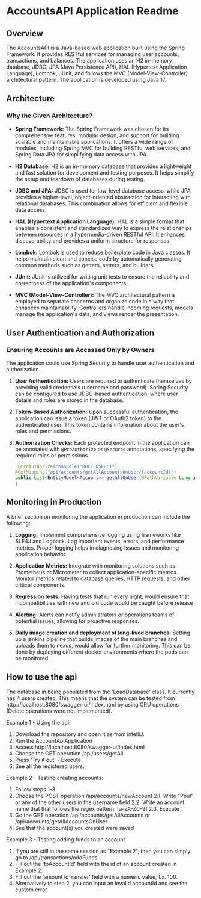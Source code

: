 # AccountsAPI Application Readme

## Overview

The AccountsAPI is a Java-based web application built using the Spring Framework. It provides RESTful services for managing user accounts, transactions, and balances. The application uses an H2 in-memory database, JDBC, JPA (Java Persistence API), HAL (Hypertext Application Language), Lombok, JUnit, and follows the MVC (Model-View-Controller) architectural pattern. The application is developed using Java 17.

## Architecture

### Why the Given Architecture?

- **Spring Framework:** The Spring Framework was chosen for its comprehensive features, modular design, and support for building scalable and maintainable applications. It offers a wide range of modules, including Spring MVC for building RESTful web services, and Spring Data JPA for simplifying data access with JPA.

- **H2 Database:** H2 is an in-memory database that provides a lightweight and fast solution for development and testing purposes. It helps simplify the setup and teardown of databases during testing.

- **JDBC and JPA:** JDBC is used for low-level database access, while JPA provides a higher-level, object-oriented abstraction for interacting with relational databases. This combination allows for efficient and flexible data access.

- **HAL (Hypertext Application Language):** HAL is a simple format that enables a consistent and standardized way to express the relationships between resources in a hypermedia-driven RESTful API. It enhances discoverability and provides a uniform structure for responses.

- **Lombok:** Lombok is used to reduce boilerplate code in Java classes. It helps maintain clean and concise code by automatically generating common methods such as getters, setters, and builders.

- **JUnit:** JUnit is utilized for writing unit tests to ensure the reliability and correctness of the application's components.

- **MVC (Model-View-Controller):** The MVC architectural pattern is employed to separate concerns and organize code in a way that enhances maintainability. Controllers handle incoming requests, models manage the application's data, and views render the presentation.


## User Authentication and Authorization

### Ensuring Accounts are Accessed Only by Owners

The application could use Spring Security to handle user authentication and authorization.

1. **User Authentication:** Users are required to authenticate themselves by providing valid credentials (username and password). Spring Security can be configured to use JDBC-based authentication, where user details and roles are stored in the database.

2. **Token-Based Authorization:** Upon successful authentication, the application can issue a token (JWT or OAuth2 token) to the authenticated user. This token contains information about the user's roles and permissions.

3. **Authorization Checks:** Each protected endpoint in the application can be annotated with `@PreAuthorize` or `@Secured` annotations, specifying the required roles or permissions.

   ```java
    @PreAuthorize("hasRole('ROLE_USER')")
   @GetMapping("api/accounts/getAllAccountsOnUser/{accountId}")
   public List<EntityModel<Account>> getAllOnUser(@PathVariable Long accountId) {
   }
   ```

## Monitoring in Production

A brief section on monitoring the application in production can include the following:

1. **Logging:** Implement comprehensive logging using frameworks like SLF4J and Logback. Log important events, errors, and performance metrics. Proper logging helps in diagnosing issues and monitoring application behavior.

2. **Application Metrics:** Integrate with monitoring solutions such as Prometheus or Micrometer to collect application-specific metrics. Monitor metrics related to database queries, HTTP requests, and other critical components.

3. **Regression tests:** Having tests that run every night, would ensure that incompatibilities with new and old code would be caught before release

4. **Alerting:** Alerts can notify administrators or operations teams of potential issues, allowing for proactive responses.

5. **Daily image creation and deployment of long-lived branches:** Setting up a jenkins pipeline that builds images of the main branches and uploads them to nexus, would allow for further monitoring. This can be done by deploying different docker environments where the pods can be monitored.

## How to use the api

The database in being populated from the 'LoadDatabase' class. It currently has 4 users created. This means that the system can be tested from http://localhost:8080/swagger-ui/index.html by using CRU operations (Delete operations were not implemented).

Example 1 - Using the api:
1. Download the repository and open it as from intelliJ.
2. Run the AccountApiApplication
3. Access http://localhost:8080/swagger-ui/index.html 
4. Choose the GET operation /api/users/getAll
5. Press 'Try it out' - Execute
6. See all the registered users.

Example 2 - Testing creating accounts:
1. Follow steps 1-3
2. Choose the POST operation /api/accounts/newAccount
   2.1. Write "Poul" or any of the other users in the username field
   2.2. Write an account name that that follows the regex pattern: [a-zA-Z0-9]
   2.3. Execute
3. Go the GET operation /api/accounts/getAllAccounts or /api/accounts/getAllAccountsOnUser
4. See that the account(s) you created were saved

Example 3 - Testing adding funds to an account
1. If you are still in the same session as "Example 2", then you can simply go to /api/transactions/addFunds
2. Fill out the 'toAccountId' field with the id of an account created in Example 2.
3. Fill out the 'amountToTransfer' field with a numeric value, f.x. 100.
4. Alternatively to step 2, you can input an invalid accountId and see the custom error.